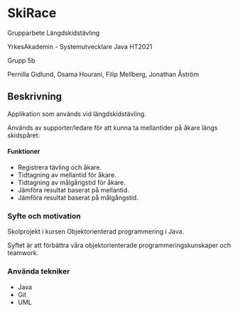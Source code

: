 # SkiRace
Grupparbete
Längdskidstävling

YrkesAkademin - Systemutvecklare Java HT2021

Grupp 5b

Pernilla Gidlund, Osama Hourani, Filip Mellberg, Jonathan Åström

## Beskrivning
Applikation som används vid längdskidstävling. 

Används av supporter/ledare för att kunna ta mellantider på åkare längs skidspåret.

#### Funktioner
* Registrera tävling och åkare. 
* Tidtagning av mellantid för åkare.
* Tidtagning av målgångstid för åkare.
* Jämföra resultat baserat på mellantid.
* Jämföra resultat baserat på målgångstid.

### Syfte och motivation 
Skolprojekt i kursen Objektorienterad programmering i Java. 

Syftet är att förbättra våra objektorienterade programmeringskunskaper och teamwork. 

### Använda tekniker
- Java
- Git
- UML

